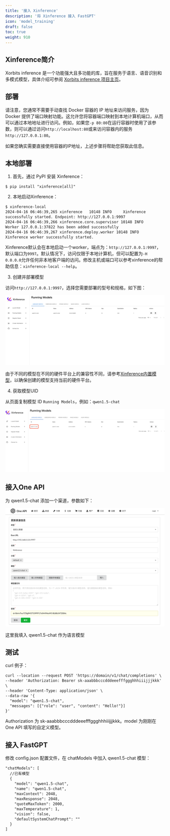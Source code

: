 ```yaml
---
title: '接入 Xinference'
description: '将 Xinference 接入 FastGPT'
icon: 'model_training'
draft: false
toc: true
weight: 910
---
```


## Xinference简介

Xorbits inference 是一个功能强大且多功能的库，旨在服务于语言、语音识别和多模式模型，具体介绍可参阅 [Xorbits inference 项目主页](https://github.com/xorbitsai/inference)。

## 部署

请注意，您通常不需要手动查找 Docker 容器的 IP 地址来访问服务，因为 Docker 提供了端口映射功能。这允许您将容器端口映射到本地计算机端口，从而可以通过本地地址进行访问。例如，如果您`-p 80:80`在运行容器时使用了该参数，则可以通过访问`http://localhost:80`或来访问容器内的服务`http://127.0.0.1:80`。

如果您确实需要直接使用容器的IP地址，上述步骤将帮助您获取此信息。

## 本地部署

1. 首先，通过 PyPI 安装 Xinference：

```
$ pip install "xinference[all]"
```

2. 本地启动Xinference：

```
$ xinference-local
2024-04-16 06:46:39,265 xinference   10148 INFO     Xinference successfully started. Endpoint: http://127.0.0.1:9997
2024-04-16 06:46:39,266 xinference.core.supervisor 10148 INFO     Worker 127.0.0.1:37822 has been added successfully
2024-04-16 06:46:39,267 xinference.deploy.worker 10148 INFO     Xinference worker successfully started.
```

Xinference默认会在本地启动一个worker，端点为：`http://127.0.0.1:9997`，默认端口为`9997`。默认情况下，访问仅限于本地计算机，但可以配置为`-H 0.0.0.0`允许任何非本地客户端的访问。修改主机或端口可以参考xinference的帮助信息：`xinference-local --help`。

3. 创建并部署模型

访问`http://127.0.0.1:9997`，选择您需要部署的型号和规格，如下图：

![图片xinference-running-models](https://github.com/EthanD4869/xinference-pic/blob/main/xinference-running-models.png?raw=true)

由于不同的模型在不同的硬件平台上的兼容性不同，请参考[Xinference内置模型](https://inference.readthedocs.io/en/latest/models/builtin/index.html)，以确保创建的模型支持当前的硬件平台。

4. 获取模型UID

从页面复制模型 ID `Running Models`，例如：`qwen1.5-chat`

![图片xinference-running-models](https://github.com/EthanD4869/xinference-pic/blob/main/qwen1.5-chat.png?raw=true)

## 接入One API

为 qwen1.5-chat 添加一个渠道，参数如下：

![图片one-api](https://github.com/EthanD4869/xinference-pic/blob/main/one-api.png?raw=true)

这里我填入 qwen1.5-chat 作为语言模型

## 测试

curl 例子：

```
curl --location --request POST 'https://domain/v1/chat/completions' \
--header 'Authorization: Bearer sk-aaabbbcccdddeeefffggghhhiiijjjkkk' \
--header 'Content-Type: application/json' \
--data-raw '{
  "model": "qwen1.5-chat",
  "messages": [{"role": "user", "content": "Hello!"}]
}'
```

Authorization 为 sk-aaabbbcccdddeeefffggghhhiiijjjkkk。model 为刚刚在 One API 填写的自定义模型。

## 接入 FastGPT

修改 config.json 配置文件，在 chatModels 中加入 qwen1.5-chat 模型：

```
"chatModels": [
  //已有模型
  {
    "model": "qwen1.5-chat",
    "name": "qwen1.5-chat",
    "maxContext": 2048,
    "maxResponse": 2048,
    "quoteMaxToken": 2000,
    "maxTemperature": 1,
    "vision": false,
    "defaultSystemChatPrompt": ""
  }
]
```